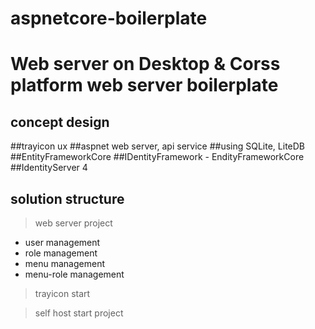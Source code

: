 # aspnetcore-boilerplate

Web server on Desktop & Corss platform web server boilerplate
======
concept design
------
  ##trayicon ux
  ##aspnet web server, api service
  ##using SQLite, LiteDB
  ##EntityFrameworkCore
  ##IDentityFramework - EndityFrameworkCore
  ##IdentityServer 4

solution structure
------

> web server project
 + user management
 + role management
 + menu management
 + menu-role management
 
> trayicon start

> self host start project
